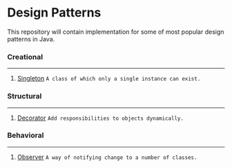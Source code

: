 # Design Patterns
This repository will contain implementation for some of most popular design patterns in Java.

### Creational
---
1. [Singleton](https://sourcemaking.com/design_patterns/singleton) ``` A class of which only a single instance can exist. ```

### Structural
---
1. [Decorator](https://sourcemaking.com/design_patterns/decorator) ``` Add responsibilities to objects dynamically. ```

### Behavioral
---
1. [Observer](https://sourcemaking.com/design_patterns/observer) ``` A way of notifying change to a number of classes. ```

